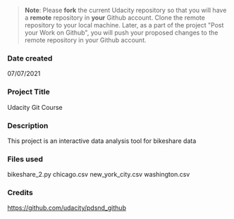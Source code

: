 >**Note**: Please **fork** the current Udacity repository so that you will have a **remote** repository in **your** Github account. Clone the remote repository to your local machine. Later, as a part of the project "Post your Work on Github", you will push your proposed changes to the remote repository in your Github account.

### Date created
07/07/2021

### Project Title
Udacity Git Course

### Description
This project is an interactive data analysis tool for bikeshare data

### Files used
bikeshare_2.py
chicago.csv
new_york_city.csv
washington.csv

### Credits
https://github.com/udacity/pdsnd_github

